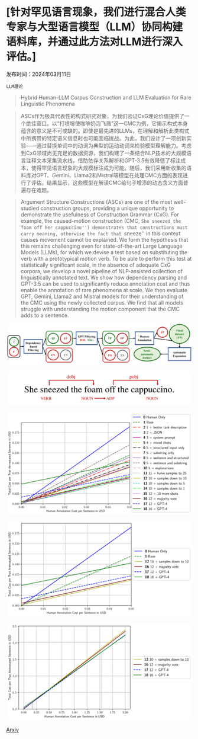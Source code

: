 # [针对罕见语言现象，我们进行混合人类专家与大型语言模型（LLM）协同构建语料库，并通过此方法对LLM进行深入评估。]

发布时间：2024年03月11日

`LLM理论`

> Hybrid Human-LLM Corpus Construction and LLM Evaluation for Rare Linguistic Phenomena

> ASCs作为极具代表性的构式研究对象，为我们验证CxG理论价值提供了一个绝佳窗口。以“打喷嚏使咖啡奶泡飞溅”这一CMC为例，它揭示构式本身蕴含的意义是不可或缺的。即使是最先进的LLMs，在理解和解析此类构式中所携带的特定语义信息时也可能面临挑战。为此，我们设计了一项创新实验——通过替换单词中的动词为典型的运动动词来检验模型理解能力。考虑到CxG领域尚无充足的数据资源，我们构建了一条结合NLP技术的大规模语言注释文本采集流水线，借助依存关系解析和GPT-3.5有效降低了标注成本，使得罕见语言现象的大规模标注成为可能。随后，我们采用新收集的语料库对GPT、Gemini、Llama2和Mistral等模型在处理CMC方面的表现进行了评估。结果显示，这些模型在解读CMC给句子增添的动态含义方面普遍存在难题。

> Argument Structure Constructions (ASCs) are one of the most well-studied construction groups, providing a unique opportunity to demonstrate the usefulness of Construction Grammar (CxG). For example, the caused-motion construction (CMC, ``She sneezed the foam off her cappuccino'') demonstrates that constructions must carry meaning, otherwise the fact that ``sneeze'' in this context causes movement cannot be explained. We form the hypothesis that this remains challenging even for state-of-the-art Large Language Models (LLMs), for which we devise a test based on substituting the verb with a prototypical motion verb. To be able to perform this test at statistically significant scale, in the absence of adequate CxG corpora, we develop a novel pipeline of NLP-assisted collection of linguistically annotated text. We show how dependency parsing and GPT-3.5 can be used to significantly reduce annotation cost and thus enable the annotation of rare phenomena at scale. We then evaluate GPT, Gemini, Llama2 and Mistral models for their understanding of the CMC using the newly collected corpus. We find that all models struggle with understanding the motion component that the CMC adds to a sentence.

![针对罕见语言现象，我们进行混合人类专家与大型语言模型（LLM）协同构建语料库，并通过此方法对LLM进行深入评估。](../../../paper_images/2403.06965/x1.png)

![针对罕见语言现象，我们进行混合人类专家与大型语言模型（LLM）协同构建语料库，并通过此方法对LLM进行深入评估。](../../../paper_images/2403.06965/x2.png)

![针对罕见语言现象，我们进行混合人类专家与大型语言模型（LLM）协同构建语料库，并通过此方法对LLM进行深入评估。](../../../paper_images/2403.06965/x3.png)

![针对罕见语言现象，我们进行混合人类专家与大型语言模型（LLM）协同构建语料库，并通过此方法对LLM进行深入评估。](../../../paper_images/2403.06965/x4.png)

![针对罕见语言现象，我们进行混合人类专家与大型语言模型（LLM）协同构建语料库，并通过此方法对LLM进行深入评估。](../../../paper_images/2403.06965/x5.png)

[Arxiv](https://arxiv.org/abs/2403.06965)